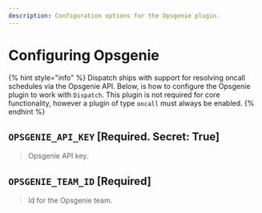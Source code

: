 ```yaml
---
description: Configuration options for the Opsgenie plugin.
---
```


# Configuring Opsgenie

{% hint style="info" %}
Dispatch ships with support for resolving oncall schedules via the Opsgenie API. Below, is how to configure the Opsgenie plugin to work with `Dispatch`. This plugin is not required for core functionality, however a plugin of type `oncall` must always be enabled.
{% endhint %}

## `OPSGENIE_API_KEY` \[Required. Secret: True\]

> Opsgenie API key.

## `OPSGENIE_TEAM_ID` \[Required\]

> Id for the Opsgenie team.

